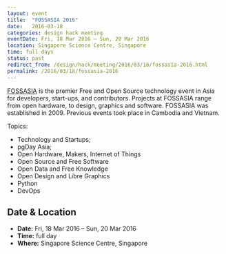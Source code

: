 ```yaml
---
layout: event
title:  "FOSSASIA 2016"
date:   2016-03-18
categories: design hack meeting
eventDate: Fri, 18 Mar 2016 – Sun, 20 Mar 2016
location: Singapore Science Centre, Singapore
time: full days
status: past
redirect_from: /design/hack/meeting/2016/03/18/fossasia-2016.html
permalink: /2016/03/18/fossasia-2016
---
```


[FOSSASIA](http://2016.fossasia.org/) is the premier Free and Open Source technology event in Asia for developers, start-ups, and contributors. Projects at FOSSASIA range from open hardware, to design, graphics and software. FOSSASIA was established in 2009. Previous events took place in Cambodia and Vietnam.

Topics:

- Technology and Startups;
- pgDay Asia;
- Open Hardware, Makers, Internet of Things
- Open Source and Free Software
- Open Data and Free Knowledge
- Open Design and Libre Graphics
- Python
- DevOps

## Date & Location

- **Date:** Fri, 18 Mar 2016 – Sun, 20 Mar 2016
- **Time:** full day
- **Where:** Singapore Science Centre, Singapore
